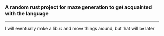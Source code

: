 ### A random rust project for maze generation to get acquainted with the language

---

I will eventually make a lib.rs and move things around, but that will be later
